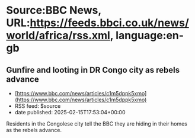 # Source:BBC News, URL:https://feeds.bbci.co.uk/news/world/africa/rss.xml, language:en-gb

## Gunfire and looting in DR Congo city as rebels advance
 - [https://www.bbc.com/news/articles/c1m5dppk5xmo](https://www.bbc.com/news/articles/c1m5dppk5xmo)
 - RSS feed: $source
 - date published: 2025-02-15T17:53:04+00:00

Residents in the Congolese city tell the BBC they are hiding in their homes as the rebels advance.

